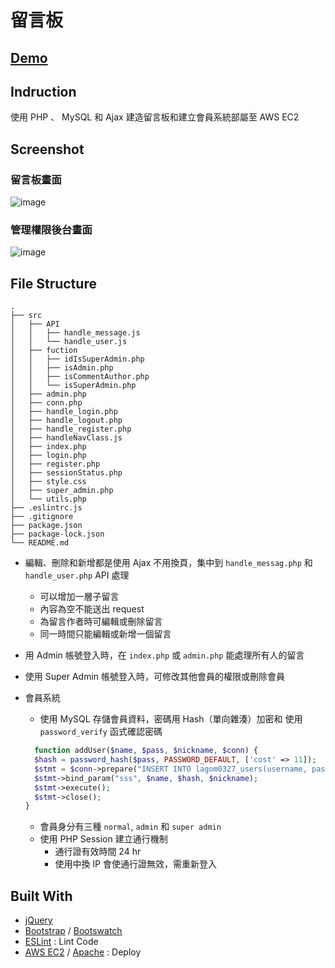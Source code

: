 # 留言板
## [Demo](http://sio2.tw/board/)
## Indruction 
使用 PHP 、 MySQL 和 Ajax 建造留言板和建立會員系統部屬至 AWS EC2
## Screenshot 
### 留言板畫面
![image](https://user-images.githubusercontent.com/49493665/70850562-b4914a80-1ec6-11ea-857d-b78c0bf0c530.png)
### 管理權限後台畫面
![image](https://user-images.githubusercontent.com/49493665/70850441-5ca61400-1ec5-11ea-81f9-3935cb8724d6.png)

## File Structure
```
.
├── src
│   ├── API
│   │   ├── handle_message.js
│   │   └── handle_user.js
│   ├── fuction
│   │   ├── idIsSuperAdmin.php
│   │   ├── isAdmin.php
│   │   ├── isCommentAuthor.php
│   │   └── isSuperAdmin.php
│   ├── admin.php
│   ├── conn.php
│   ├── handle_login.php
│   ├── handle_logout.php
│   ├── handle_register.php
│   ├── handleNavClass.js
│   ├── index.php
│   ├── login.php
│   ├── register.php
│   ├── sessionStatus.php
│   ├── style.css
│   ├── super_admin.php
│   └── utils.php
├── .eslintrc.js
├── .gitignore
├── package.json
├── package-lock.json
└── README.md
```

- 編輯、刪除和新增都是使用 Ajax 不用換頁，集中到 `handle_messag.php` 和 `handle_user.php` API 處理
  - 可以增加一層子留言
  - 內容為空不能送出 request
  - 為留言作者時可編輯或刪除留言
  - 同一時間只能編輯或新增一個留言
- 用 Admin 帳號登入時，在 `index.php` 或 `admin.php` 能處理所有人的留言
- 使用 Super Admin 帳號登入時，可修改其他會員的權限或刪除會員

- 會員系統
  - 使用 MySQL 存儲會員資料，密碼用 Hash（單向雜湊）加密和 使用 `password_verify` 函式確認密碼
  ```php
    function addUser($name, $pass, $nickname, $conn) {
    $hash = password_hash($pass, PASSWORD_DEFAULT, ['cost' => 11]);
    $stmt = $conn->prepare("INSERT INTO lagom0327_users(username, password, nickname) VALUES(?, ?, ?)");
    $stmt->bind_param("sss", $name, $hash, $nickname);
    $stmt->execute();
    $stmt->close();
  }
  ```
  - 會員身分有三種 `normal`, `admin` 和 `super admin`
  - 使用 PHP Session 建立通行機制
    - 通行證有效時間 24 hr
    - 使用中換 IP 會使通行證無效，需重新登入

## Built With
- [jQuery](https://jquery.com/) 
- [Bootstrap](https://getbootstrap.com/) / [Bootswatch](https://bootswatch.com/)
- [ESLint](https://eslint.org/) : Lint Code
- [AWS EC2](https://aws.amazon.com/tw/ec2/) / [Apache](https://httpd.apache.org/) : Deploy
